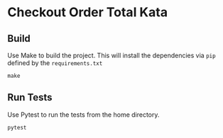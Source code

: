 # Checkout Order Total Kata

## Build

Use Make to build the project.  This will install the dependencies via `pip` defined by the `requirements.txt`

`make`

## Run Tests

Use Pytest to run the tests from the home directory.

`pytest` 
